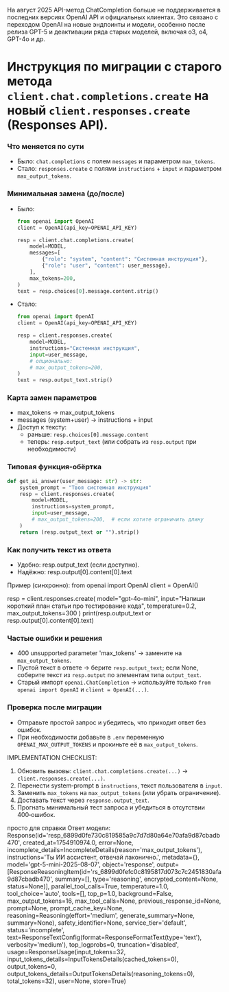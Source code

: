 На август 2025 API-метод ChatCompletion больше не поддерживается в последних версиях OpenAI API и официальных клиентах. Это связано с переходом OpenAI на новые эндпоинты и модели, особенно после релиза GPT-5 и деактивации ряда старых моделей, включая o3, o4, GPT-4o и др.

# Инструкция по миграции с старого метода `client.chat.completions.create` на новый `client.responses.create` (Responses API). 

### Что меняется по сути
- Было: `chat.completions` с полем `messages` и параметром `max_tokens`.
- Стало: `responses.create` с полями `instructions` + `input` и параметром `max_output_tokens`.

### Минимальная замена (до/после)
- Было:
  ```python
  from openai import OpenAI
  client = OpenAI(api_key=OPENAI_API_KEY)

  resp = client.chat.completions.create(
      model=MODEL,
      messages=[
          {"role": "system", "content": "Системная инструкция"},
          {"role": "user", "content": user_message},
      ],
      max_tokens=200,
  )
  text = resp.choices[0].message.content.strip()
  ```
- Стало:
  ```python
  from openai import OpenAI
  client = OpenAI(api_key=OPENAI_API_KEY)

  resp = client.responses.create(
      model=MODEL,
      instructions="Системная инструкция",
      input=user_message,
      # опционально:
      # max_output_tokens=200,
  )
  text = resp.output_text.strip()
  ```

### Карта замен параметров
- max_tokens → max_output_tokens
- messages (system+user) → instructions + input
- Доступ к тексту:
  - раньше: `resp.choices[0].message.content`
  - теперь: `resp.output_text` (или собрать из `resp.output` при необходимости)

### Типовая функция-обёртка
```python
def get_ai_answer(user_message: str) -> str:
    system_prompt = "Твоя системная инструкция"
    resp = client.responses.create(
        model=MODEL,
        instructions=system_prompt,
        input=user_message,
        # max_output_tokens=200,  # если хотите ограничить длину
    )
    return (resp.output_text or "").strip()
```

### Как получить текст из ответа
- Удобно: resp.output_text (если доступно).
- Надёжно: resp.output[0].content[0].text

Пример (синхронно):
from openai import OpenAI
client = OpenAI()

resp = client.responses.create(
    model="gpt-4o-mini",
    input="Напиши короткий план статьи про тестирование кода",
    temperature=0.2,
    max_output_tokens=300
)
print(resp.output_text or resp.output[0].content[0].text)


### Частые ошибки и решения
- 400 unsupported parameter 'max_tokens' → замените на `max_output_tokens`.
- Пустой текст в ответе → берите `resp.output_text`; если None, соберите текст из `resp.output` по элементам типа `output_text`.
- Старый импорт `openai.ChatCompletion` → используйте только `from openai import OpenAI` и `client = OpenAI(...)`.

### Проверка после миграции
- Отправьте простой запрос и убедитесь, что приходит ответ без ошибок.
- При необходимости добавьте в `.env` переменную `OPENAI_MAX_OUTPUT_TOKENS` и прокиньте её в `max_output_tokens`.

IMPLEMENTATION CHECKLIST:
1. Обновить вызовы: `client.chat.completions.create(...)` → `client.responses.create(...)`.
2. Перенести system‑prompt в `instructions`, текст пользователя в `input`.
3. Заменить `max_tokens` на `max_output_tokens` (или убрать ограничение).
4. Доставать текст через `response.output_text`.
5. Прогнать минимальный тест запроса и убедиться в отсутствии 400‑ошибок.

просто для справки
Ответ модели:
Response(id='resp_6899d0fe730c819585a9c7d7d80a64e70afa9d87cbadb470', created_at=1754910974.0, error=None, incomplete_details=IncompleteDetails(reason='max_output_tokens'), instructions='Ты ИИ ассистент, отвечай лаконично.', metadata={}, model='gpt-5-mini-2025-08-07', object='response', output=[ResponseReasoningItem(id='rs_6899d0fefc0c8195817d073c7c2451830afa9d87cbadb470', summary=[], type='reasoning', encrypted_content=None, status=None)], parallel_tool_calls=True, temperature=1.0, tool_choice='auto', tools=[], top_p=1.0, background=False, max_output_tokens=16, max_tool_calls=None, previous_response_id=None, prompt=None, prompt_cache_key=None, reasoning=Reasoning(effort='medium', generate_summary=None, summary=None), safety_identifier=None, service_tier='default', status='incomplete', text=ResponseTextConfig(format=ResponseFormatText(type='text'), verbosity='medium'), top_logprobs=0, truncation='disabled', usage=ResponseUsage(input_tokens=32, input_tokens_details=InputTokensDetails(cached_tokens=0), output_tokens=0, output_tokens_details=OutputTokensDetails(reasoning_tokens=0), total_tokens=32), user=None, store=True)
